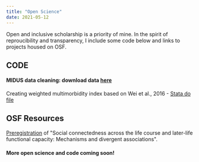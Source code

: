 ```yaml
---
title: "Open Science"
date: 2021-05-12
---
```


Open and inclusive scholarship is a priority of mine. In the spirit of reproucibility and transparency, I include some code below and links to projects housed on OSF.

## CODE ##

#### MIDUS data cleaning: download data [here](https://midus.colectica.org/)

Creating weighted multimorbidity index based on Wei et al., 2016 - [Stata do file](https://drive.google.com/file/d/1ZHvs3t9W4zM92Rphg9nl5ExaZ0XIiQwA/view?usp=sharing)

## OSF Resources ##

[Preregistration](https://osf.io/qx4e6/) of "Social connectedness across the life course and later-life functional capacity: Mechanisms and divergent associations".

#### More open science and code coming soon!
